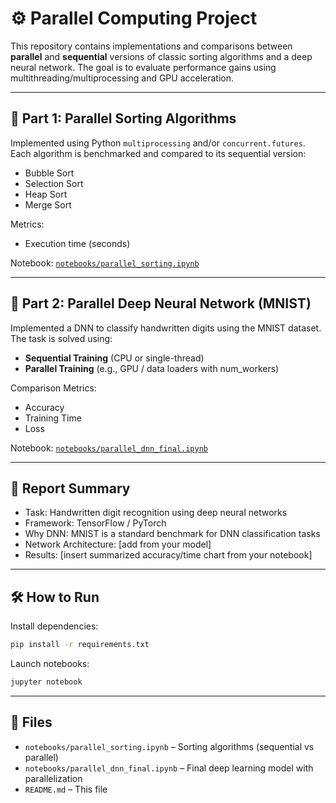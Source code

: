 # ⚙️ Parallel Computing Project

This repository contains implementations and comparisons between **parallel** and **sequential** versions of classic sorting algorithms and a deep neural network. The goal is to evaluate performance gains using multithreading/multiprocessing and GPU acceleration.

---

## 🔢 Part 1: Parallel Sorting Algorithms

Implemented using Python `multiprocessing` and/or `concurrent.futures`. Each algorithm is benchmarked and compared to its sequential version:

- Bubble Sort
- Selection Sort
- Heap Sort
- Merge Sort

Metrics:
- Execution time (seconds)

Notebook: [`notebooks/parallel_sorting.ipynb`](./notebooks/parallel_sorting.ipynb)

---

## 🧠 Part 2: Parallel Deep Neural Network (MNIST)

Implemented a DNN to classify handwritten digits using the MNIST dataset. The task is solved using:

- **Sequential Training** (CPU or single-thread)
- **Parallel Training** (e.g., GPU / data loaders with num_workers)

Comparison Metrics:
- Accuracy
- Training Time
- Loss

Notebook: [`notebooks/parallel_dnn_final.ipynb`](./notebooks/parallel_dnn_final.ipynb)

---

## 🧾 Report Summary

- Task: Handwritten digit recognition using deep neural networks
- Framework: TensorFlow / PyTorch
- Why DNN: MNIST is a standard benchmark for DNN classification tasks
- Network Architecture: [add from your model]
- Results: [insert summarized accuracy/time chart from your notebook]

---

## 🛠️ How to Run

Install dependencies:
```bash
pip install -r requirements.txt
```

Launch notebooks:
```bash
jupyter notebook
```

---

## 📁 Files
- `notebooks/parallel_sorting.ipynb` – Sorting algorithms (sequential vs parallel)
- `notebooks/parallel_dnn_final.ipynb` – Final deep learning model with parallelization
- `README.md` – This file
